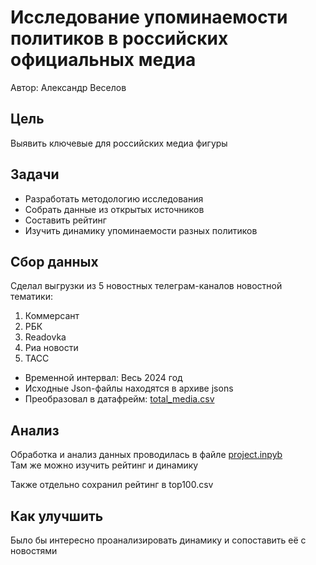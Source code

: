 # Исследование упоминаемости политиков в российских официальных медиа

Автор: Александр Веселов

## Цель

Выявить ключевые для российских медиа фигуры

## Задачи

- Разработать методологию исследования  
- Собрать данные из открытых источников  
- Составить рейтинг  
- Изучить динамику упоминаемости разных политиков

## Сбор данных

Сделал выгрузки из 5 новостных телеграм-каналов новостной тематики:

1. Коммерсант  
2. РБК  
3. Readovka  
4. Риа новости  
5. ТАСС

- Временной интервал: Весь 2024 год  
- Исходные Json-файлы находятся в архиве jsons
- Преобразовал в датафрейм: [total_media.csv](https://drive.google.com/file/d/1lnXCHyI_Gqw2zccoIkAx4alYxvd-TmNy/view?usp=sharing)  

## Анализ

Обработка и анализ данных проводилась в файле [project.inpyb](https://colab.research.google.com/drive/1Iv4DC0FeBhVJMW3PZOYWyXZwkC9syvFZ?usp=sharing)  
Там же можно изучить рейтинг и динамику

Также отдельно сохранил рейтинг в top100.csv

## Как улучшить

Было бы интересно проанализировать динамику и сопоставить её с новостями

